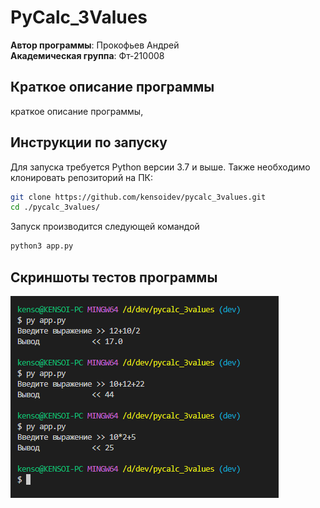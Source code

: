 # PyCalc_3Values
**Автор программы**: Прокофьев Андрей  
**Академическая группа**: Фт-210008

## Краткое описание программы
краткое описание программы,

## Инструкции по запуску
Для запуска требуется Python версии 3.7 и выше. Также необходимо клонировать репозиторий на ПК:
```bash
git clone https://github.com/kensoidev/pycalc_3values.git
cd ./pycalc_3values/
```
Запуск производится следующей командой
```bash
python3 app.py
```

## Скриншоты тестов программы
![тесты программы одним изображением](./img/tests.png)